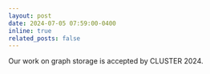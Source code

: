 ```yaml
---
layout: post
date: 2024-07-05 07:59:00-0400
inline: true
related_posts: false
---
```


Our work on graph storage is accepted by CLUSTER 2024.